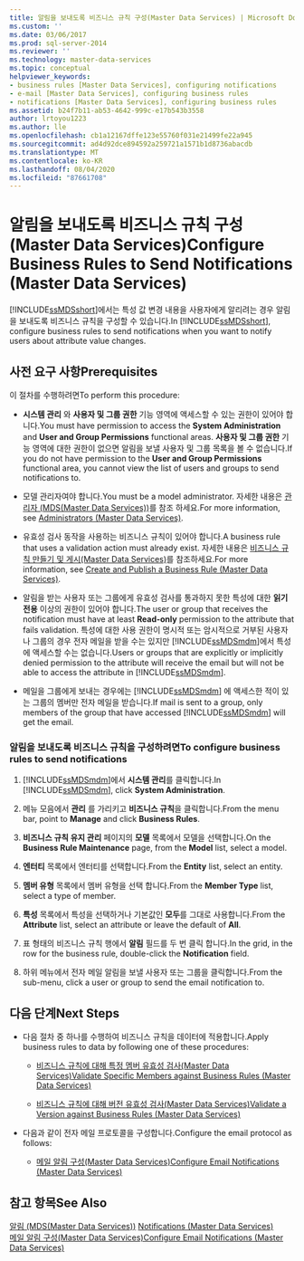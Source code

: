 ```yaml
---
title: 알림을 보내도록 비즈니스 규칙 구성(Master Data Services) | Microsoft Docs
ms.custom: ''
ms.date: 03/06/2017
ms.prod: sql-server-2014
ms.reviewer: ''
ms.technology: master-data-services
ms.topic: conceptual
helpviewer_keywords:
- business rules [Master Data Services], configuring notifications
- e-mail [Master Data Services], configuring business rules
- notifications [Master Data Services], configuring business rules
ms.assetid: b24f7b11-ab53-4642-999c-e17b543b3558
author: lrtoyou1223
ms.author: lle
ms.openlocfilehash: cb1a12167dffe123e55760f031e21499fe22a945
ms.sourcegitcommit: ad4d92dce894592a259721a1571b1d8736abacdb
ms.translationtype: MT
ms.contentlocale: ko-KR
ms.lasthandoff: 08/04/2020
ms.locfileid: "87661708"
---
```

# <a name="configure-business-rules-to-send-notifications-master-data-services"></a><span data-ttu-id="f20a0-102">알림을 보내도록 비즈니스 규칙 구성(Master Data Services)</span><span class="sxs-lookup"><span data-stu-id="f20a0-102">Configure Business Rules to Send Notifications (Master Data Services)</span></span>
  <span data-ttu-id="f20a0-103">[!INCLUDE[ssMDSshort](../includes/ssmdsshort-md.md)]에서는 특성 값 변경 내용을 사용자에게 알리려는 경우 알림을 보내도록 비즈니스 규칙을 구성할 수 있습니다.</span><span class="sxs-lookup"><span data-stu-id="f20a0-103">In [!INCLUDE[ssMDSshort](../includes/ssmdsshort-md.md)], configure business rules to send notifications when you want to notify users about attribute value changes.</span></span>  
  
## <a name="prerequisites"></a><span data-ttu-id="f20a0-104">사전 요구 사항</span><span class="sxs-lookup"><span data-stu-id="f20a0-104">Prerequisites</span></span>  
 <span data-ttu-id="f20a0-105">이 절차를 수행하려면</span><span class="sxs-lookup"><span data-stu-id="f20a0-105">To perform this procedure:</span></span>  
  
-   <span data-ttu-id="f20a0-106">**시스템 관리** 와 **사용자 및 그룹 권한** 기능 영역에 액세스할 수 있는 권한이 있어야 합니다.</span><span class="sxs-lookup"><span data-stu-id="f20a0-106">You must have permission to access the **System Administration** and **User and Group Permissions** functional areas.</span></span> <span data-ttu-id="f20a0-107">**사용자 및 그룹 권한** 기능 영역에 대한 권한이 없으면 알림을 보낼 사용자 및 그룹 목록을 볼 수 없습니다.</span><span class="sxs-lookup"><span data-stu-id="f20a0-107">If you do not have permission to the **User and Group Permissions** functional area, you cannot view the list of users and groups to send notifications to.</span></span>  
  
-   <span data-ttu-id="f20a0-108">모델 관리자여야 합니다.</span><span class="sxs-lookup"><span data-stu-id="f20a0-108">You must be a model administrator.</span></span> <span data-ttu-id="f20a0-109">자세한 내용은 [관리자 &#40;MDS(Master Data Services)&#41;](administrators-master-data-services.md)를 참조 하세요.</span><span class="sxs-lookup"><span data-stu-id="f20a0-109">For more information, see [Administrators &#40;Master Data Services&#41;](administrators-master-data-services.md).</span></span>  
  
-   <span data-ttu-id="f20a0-110">유효성 검사 동작을 사용하는 비즈니스 규칙이 있어야 합니다.</span><span class="sxs-lookup"><span data-stu-id="f20a0-110">A business rule that uses a validation action must already exist.</span></span> <span data-ttu-id="f20a0-111">자세한 내용은 [비즈니스 규칙 만들기 및 게시&#40;Master Data Services&#41;](../../2014/master-data-services/create-and-publish-a-business-rule-master-data-services.md)를 참조하세요.</span><span class="sxs-lookup"><span data-stu-id="f20a0-111">For more information, see [Create and Publish a Business Rule &#40;Master Data Services&#41;](../../2014/master-data-services/create-and-publish-a-business-rule-master-data-services.md).</span></span>  
  
-   <span data-ttu-id="f20a0-112">알림을 받는 사용자 또는 그룹에게 유효성 검사를 통과하지 못한 특성에 대한 **읽기 전용** 이상의 권한이 있어야 합니다.</span><span class="sxs-lookup"><span data-stu-id="f20a0-112">The user or group that receives the notification must have at least **Read-only** permission to the attribute that fails validation.</span></span> <span data-ttu-id="f20a0-113">특성에 대한 사용 권한이 명시적 또는 암시적으로 거부된 사용자나 그룹의 경우 전자 메일을 받을 수는 있지만 [!INCLUDE[ssMDSmdm](../includes/ssmdsmdm-md.md)]에서 특성에 액세스할 수는 없습니다.</span><span class="sxs-lookup"><span data-stu-id="f20a0-113">Users or groups that are explicitly or implicitly denied permission to the attribute will receive the email but will not be able to access the attribute in [!INCLUDE[ssMDSmdm](../includes/ssmdsmdm-md.md)].</span></span>  
  
-   <span data-ttu-id="f20a0-114">메일을 그룹에게 보내는 경우에는 [!INCLUDE[ssMDSmdm](../includes/ssmdsmdm-md.md)] 에 액세스한 적이 있는 그룹의 멤버만 전자 메일을 받습니다.</span><span class="sxs-lookup"><span data-stu-id="f20a0-114">If mail is sent to a group, only members of the group that have accessed [!INCLUDE[ssMDSmdm](../includes/ssmdsmdm-md.md)] will get the email.</span></span>  
  
### <a name="to-configure-business-rules-to-send-notifications"></a><span data-ttu-id="f20a0-115">알림을 보내도록 비즈니스 규칙을 구성하려면</span><span class="sxs-lookup"><span data-stu-id="f20a0-115">To configure business rules to send notifications</span></span>  
  
1.  <span data-ttu-id="f20a0-116">[!INCLUDE[ssMDSmdm](../includes/ssmdsmdm-md.md)]에서 **시스템 관리**를 클릭합니다.</span><span class="sxs-lookup"><span data-stu-id="f20a0-116">In [!INCLUDE[ssMDSmdm](../includes/ssmdsmdm-md.md)], click **System Administration**.</span></span>  
  
2.  <span data-ttu-id="f20a0-117">메뉴 모음에서 **관리** 를 가리키고 **비즈니스 규칙**을 클릭합니다.</span><span class="sxs-lookup"><span data-stu-id="f20a0-117">From the menu bar, point to **Manage** and click **Business Rules**.</span></span>  
  
3.  <span data-ttu-id="f20a0-118">**비즈니스 규칙 유지 관리** 페이지의 **모델** 목록에서 모델을 선택합니다.</span><span class="sxs-lookup"><span data-stu-id="f20a0-118">On the **Business Rule Maintenance** page, from the **Model** list, select a model.</span></span>  
  
4.  <span data-ttu-id="f20a0-119">**엔터티** 목록에서 엔터티를 선택합니다.</span><span class="sxs-lookup"><span data-stu-id="f20a0-119">From the **Entity** list, select an entity.</span></span>  
  
5.  <span data-ttu-id="f20a0-120">**멤버 유형** 목록에서 멤버 유형을 선택 합니다.</span><span class="sxs-lookup"><span data-stu-id="f20a0-120">From the **Member Type** list, select a type of member.</span></span>  
  
6.  <span data-ttu-id="f20a0-121">**특성** 목록에서 특성을 선택하거나 기본값인 **모두**를 그대로 사용합니다.</span><span class="sxs-lookup"><span data-stu-id="f20a0-121">From the **Attribute** list, select an attribute or leave the default of **All**.</span></span>  
  
7.  <span data-ttu-id="f20a0-122">표 형태의 비즈니스 규칙 행에서 **알림** 필드를 두 번 클릭 합니다.</span><span class="sxs-lookup"><span data-stu-id="f20a0-122">In the grid, in the row for the business rule, double-click the **Notification** field.</span></span>  
  
8.  <span data-ttu-id="f20a0-123">하위 메뉴에서 전자 메일 알림을 보낼 사용자 또는 그룹을 클릭합니다.</span><span class="sxs-lookup"><span data-stu-id="f20a0-123">From the sub-menu, click a user or group to send the email notification to.</span></span>  
  
## <a name="next-steps"></a><span data-ttu-id="f20a0-124">다음 단계</span><span class="sxs-lookup"><span data-stu-id="f20a0-124">Next Steps</span></span>  
  
-   <span data-ttu-id="f20a0-125">다음 절차 중 하나를 수행하여 비즈니스 규칙을 데이터에 적용합니다.</span><span class="sxs-lookup"><span data-stu-id="f20a0-125">Apply business rules to data by following one of these procedures:</span></span>  
  
    -   [<span data-ttu-id="f20a0-126">비즈니스 규칙에 대해 특정 멤버 유효성 검사&#40;Master Data Services&#41;</span><span class="sxs-lookup"><span data-stu-id="f20a0-126">Validate Specific Members against Business Rules &#40;Master Data Services&#41;</span></span>](../../2014/master-data-services/validate-specific-members-against-business-rules-master-data-services.md)  
  
    -   [<span data-ttu-id="f20a0-127">비즈니스 규칙에 대해 버전 유효성 검사&#40;Master Data Services&#41;</span><span class="sxs-lookup"><span data-stu-id="f20a0-127">Validate a Version against Business Rules &#40;Master Data Services&#41;</span></span>](../../2014/master-data-services/validate-a-version-against-business-rules-master-data-services.md)  
  
-   <span data-ttu-id="f20a0-128">다음과 같이 전자 메일 프로토콜을 구성합니다.</span><span class="sxs-lookup"><span data-stu-id="f20a0-128">Configure the email protocol as follows:</span></span>  
  
    -   [<span data-ttu-id="f20a0-129">메일 알림 구성&#40;Master Data Services&#41;</span><span class="sxs-lookup"><span data-stu-id="f20a0-129">Configure Email Notifications &#40;Master Data Services&#41;</span></span>](../../2014/master-data-services/configure-email-notifications-master-data-services.md)  
  
## <a name="see-also"></a><span data-ttu-id="f20a0-130">참고 항목</span><span class="sxs-lookup"><span data-stu-id="f20a0-130">See Also</span></span>  
 <span data-ttu-id="f20a0-131">[알림 &#40;MDS(Master Data Services)&#41;](../../2014/master-data-services/notifications-master-data-services.md) </span><span class="sxs-lookup"><span data-stu-id="f20a0-131">[Notifications &#40;Master Data Services&#41;](../../2014/master-data-services/notifications-master-data-services.md) </span></span>  
 [<span data-ttu-id="f20a0-132">메일 알림 구성&#40;Master Data Services&#41;</span><span class="sxs-lookup"><span data-stu-id="f20a0-132">Configure Email Notifications &#40;Master Data Services&#41;</span></span>](../../2014/master-data-services/configure-email-notifications-master-data-services.md)  
  
  
